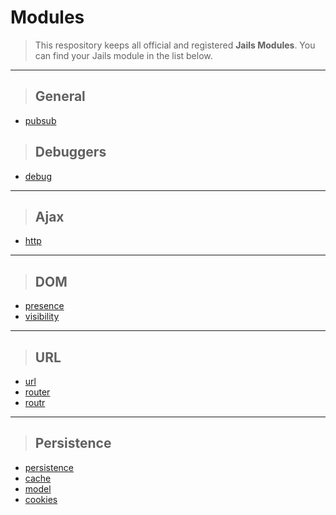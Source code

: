 
# Modules

> This respository keeps all official and registered **Jails Modules**. You can find your Jails module in the list below.

---

> ## General
* [pubsub](//github.com/jails-scaffold/Modules/tree/master/pubsub "PubSub Module")

> ## Debuggers
* [debug](//github.com/jails-scaffold/Modules/tree/master/debug "Debug Module")

---

> ## Ajax
* [http](//github.com/jails-scaffold/Modules/tree/master/http "Http Module")

---

> ## DOM
* [presence](//github.com/jails-scaffold/Modules/tree/master/presence "Presence Module")
* [visibility](//github.com/jails-scaffold/Modules/tree/master/visibility "Visibility Module")

---

> ## URL
* [url](//github.com/jails-scaffold/Modules/tree/master/url "Url Module")
* [router](//github.com/jails-scaffold/Modules/tree/master/router "Router Module")
* [routr](//github.com/jails-scaffold/Modules/tree/master/routr "Routr Module")

---

> ## Persistence
* [persistence](//github.com/jails-scaffold/Modules/tree/master/persistence "Persistence Module")
* [cache](//github.com/jails-scaffold/Modules/tree/master/cache "Cache Module")
* [model](//github.com/jails-scaffold/Modules/tree/master/model "Model Module")
* [cookies](//github.com/jails-scaffold/Modules/tree/master/cookies "Cookies Module")
